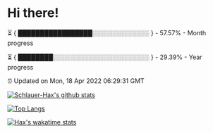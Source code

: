 # Hi there!

⏳ { █████████████████░░░░░░░░░░░░░ } - 57.57% - Month progress

⏳ { ████████░░░░░░░░░░░░░░░░░░░░░░ } - 29.39% - Year progress

⏰ Updated on Mon, 18 Apr 2022 06:29:31 GMT


[![Schlauer-Hax's github stats](https://github-readme-stats.vercel.app/api?username=Schlauer-Hax&show_icons=true&theme=dark&count_private=true)](https://github.com/Schlauer-Hax)


[![Top Langs](https://github-readme-stats.vercel.app/api/top-langs/?username=Schlauer-Hax&layout=compact&theme=dark)](https://github.com/Schlauer-Hax?tab=repositories)


[![Hax's wakatime stats](https://github-readme-stats.vercel.app/api/wakatime?username=Hax&theme=dark)](https://wakatime.com/@Hax)

